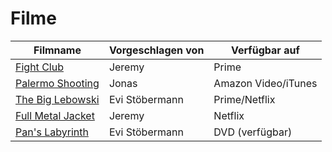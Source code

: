 # Filme


|Filmname                                                                   |Vorgeschlagen von|Verfügbar auf       |
|---------------------------------------------------------------------------|-----------------|--------------------|
|[Fight Club](https://www.imdb.com/title/tt0137523)                         |Jeremy           |Prime               |
|[Palermo Shooting](https://www.imdb.com/title/tt1008017/)                  |Jonas            |Amazon Video/iTunes |
|[The Big Lebowski](https://www.imdb.com/title/tt0118715/)                  |Evi Stöbermann   |Prime/Netflix       |
|[Full Metal Jacket](https://www.imdb.com/title/tt0093058/)                 |Jeremy           |Netflix             |
|[Pan's Labyrinth](https://www.imdb.com/title/tt0457430/)                   |Evi Stöbermann   |DVD (verfügbar)     |
